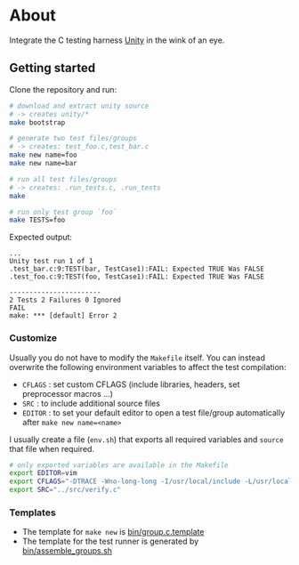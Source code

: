About
===========

Integrate the C testing harness [Unity](http://throwtheswitch.org/white-papers/unity-intro.html) in the wink of an eye.

Getting started
-----------------

Clone the repository and run:

```bash
# download and extract unity source
# -> creates unity/*
make bootstrap

# generate two test files/groups
# -> creates: test_foo.c,test_bar.c
make new name=foo
make new name=bar

# run all test files/groups
# -> creates: .run_tests.c, .run_tests
make

# run only test group `foo`
make TESTS=foo
```

Expected output:
```
...
Unity test run 1 of 1
.test_bar.c:9:TEST(bar, TestCase1):FAIL: Expected TRUE Was FALSE
.test_foo.c:9:TEST(foo, TestCase1):FAIL: Expected TRUE Was FALSE

-----------------------
2 Tests 2 Failures 0 Ignored
FAIL
make: *** [default] Error 2
```

### Customize

Usually you do not have to modify the `Makefile` itself.
You can instead overwrite the following environment variables to affect
the test compilation:

* `CFLAGS` : set custom CFLAGS (include libraries, headers, set preprocessor macros ...)
* `SRC` : to include additional source files
* `EDITOR` : to set your default editor to open a test file/group automatically after `make new name=<name>`

I usually create a file (`env.sh`) that exports all required variables
and `source` that file when required.

```bash
# only exported variables are available in the Makefile
export EDITOR=vim
export CFLAGS="-DTRACE -Wno-long-long -I/usr/local/include -L/usr/local/lib  -lssl -lcrypto"
export SRC="../src/verify.c"
```

### Templates

* The template for `make new` is [bin/group.c.template](bin/group.c.template)
* The template for the test runner is generated by  [bin/assemble_groups.sh](bin/assemble_groups.sh)
